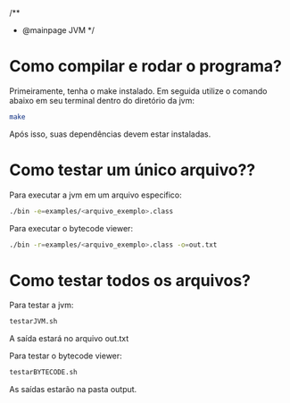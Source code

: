 /**
 * @mainpage JVM
*/
# Como compilar e rodar o programa?

Primeiramente, tenha o make instalado. Em seguida utilize o comando abaixo em seu terminal dentro do diretório da jvm:

```bash
make
```

Após isso, suas dependências devem estar instaladas.

# Como testar um único arquivo??

Para executar a jvm em um arquivo especifico:

```bash
./bin -e=examples/<arquivo_exemplo>.class
```

Para executar o bytecode viewer:
```bash
./bin -r=examples/<arquivo_exemplo>.class -o=out.txt
```

# Como testar todos os arquivos?

Para testar a jvm:

```bash
testarJVM.sh
```

A saída estará no arquivo out.txt

Para testar o bytecode viewer:
```bash
testarBYTECODE.sh
```

As saídas estarão na pasta output.
